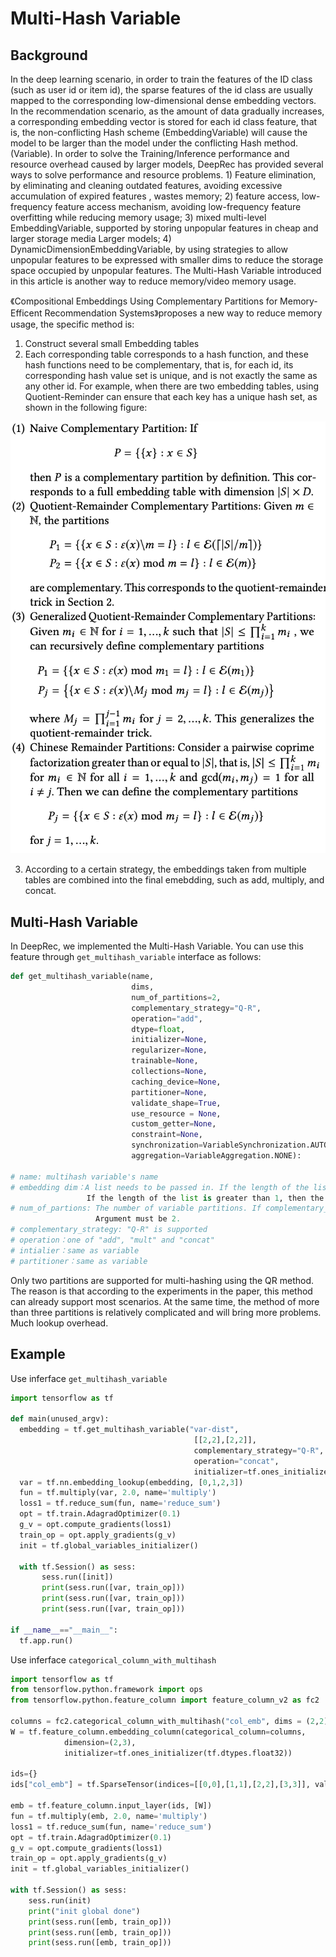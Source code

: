 # Multi-Hash Variable

## Background

In the deep learning scenario, in order to train the features of the ID class (such as user id or item id), the sparse features of the id class are usually mapped to the corresponding low-dimensional dense embedding vectors. In the recommendation scenario, as the amount of data gradually increases, a corresponding embedding vector is stored for each id class feature, that is, the non-conflicting Hash scheme (EmbeddingVariable) will cause the model to be larger than the model under the conflicting Hash method. (Variable). In order to solve the Training/Inference performance and resource overhead caused by larger models, DeepRec has provided several ways to solve performance and resource problems. 1) Feature elimination, by eliminating and cleaning outdated features, avoiding excessive accumulation of expired features , wastes memory; 2) feature access, low-frequency feature access mechanism, avoiding low-frequency feature overfitting while reducing memory usage; 3) mixed multi-level EmbeddingVariable, supported by storing unpopular features in cheap and larger storage media Larger models; 4) DynamicDimensionEmbeddingVariable, by using strategies to allow unpopular features to be expressed with smaller dims to reduce the storage space occupied by unpopular features. The Multi-Hash Variable introduced in this article is another way to reduce memory/video memory usage.​

《Compositional Embeddings Using Complementary Partitions for Memory-Efficent Recommendation Systems》proposes a new way to reduce memory usage, the specific method is:

1. Construct several small Embedding tables
2. Each corresponding table corresponds to a hash function, and these hash functions need to be complementary, that is, for each id, its corresponding hash value set is unique, and is not exactly the same as any other id. For example, when there are two embedding tables, using Quotient-Reminder can ensure that each key has a unique hash set, as shown in the following figure:

![img_1.png](Multi-Hash-Variable/img_1.png)

3. According to a certain strategy, the embeddings taken from multiple tables are combined into the final emebdding, such as add, multiply, and concat.

## Multi-Hash Variable

In DeepRec, we implemented the Multi-Hash Variable. You can use this feature through `get_multihash_variable` interface as follows:

```python
def get_multihash_variable(name,
                           dims,
                           num_of_partitions=2,
                           complementary_strategy="Q-R",
                           operation="add",
                           dtype=float,
                           initializer=None,
                           regularizer=None,
                           trainable=None,
                           collections=None,
                           caching_device=None,
                           partitioner=None,
                           validate_shape=True,
                           use_resource = None,
                           custom_getter=None,
                           constraint=None,
                           synchronization=VariableSynchronization.AUTO,
                           aggregation=VariableAggregation.NONE):

# name: multihash variable's name
# embedding dim：A list needs to be passed in. If the length of the list is 1, the operation must be selected from add or mult;
                 If the length of the list is greater than 1, then the operation must choose concat, and the total length of the elements in the list must be equal to embedding_dim
# num_of_partions: The number of variable partitions. If complementary_strategy is "Q-R", then the
                   Argument must be 2.
# complementary_strategy: "Q-R" is supported
# operation：one of "add", "mult" and "concat"
# intialier：same as variable
# partitioner：same as variable
```

Only two partitions are supported for multi-hashing using the QR method. The reason is that according to the experiments in the paper, this method can already support most scenarios. At the same time, the method of more than three partitions is relatively complicated and will bring more problems. Much lookup overhead.​

## Example

Use inferface `get_multihash_variable`

```python
import tensorflow as tf

def main(unused_argv):
  embedding = tf.get_multihash_variable("var-dist",
                                         [[2,2],[2,2]],
                                         complementary_strategy="Q-R",
                                         operation="concat",
                                         initializer=tf.ones_initializer)
  var = tf.nn.embedding_lookup(embedding, [0,1,2,3])
  fun = tf.multiply(var, 2.0, name='multiply')
  loss1 = tf.reduce_sum(fun, name='reduce_sum')
  opt = tf.train.AdagradOptimizer(0.1)
  g_v = opt.compute_gradients(loss1)
  train_op = opt.apply_gradients(g_v)
  init = tf.global_variables_initializer()

  with tf.Session() as sess:
       sess.run([init])
       print(sess.run([var, train_op]))
       print(sess.run([var, train_op]))
       print(sess.run([var, train_op]))

if __name__=="__main__":
  tf.app.run()
```

Use inferface `categorical_column_with_multihash`

```python
import tensorflow as tf
from tensorflow.python.framework import ops
from tensorflow.python.feature_column import feature_column_v2 as fc2

columns = fc2.categorical_column_with_multihash("col_emb", dims = (2,2))
W = tf.feature_column.embedding_column(categorical_column=columns,
            dimension=(2,3),
            initializer=tf.ones_initializer(tf.dtypes.float32))

ids={}
ids["col_emb"] = tf.SparseTensor(indices=[[0,0],[1,1],[2,2],[3,3]], values=tf.cast([0,1,2,3], tf.dtypes.int64), dense_shape=[4, 4])

emb = tf.feature_column.input_layer(ids, [W])
fun = tf.multiply(emb, 2.0, name='multiply')
loss1 = tf.reduce_sum(fun, name='reduce_sum')
opt = tf.train.AdagradOptimizer(0.1)
g_v = opt.compute_gradients(loss1)
train_op = opt.apply_gradients(g_v)
init = tf.global_variables_initializer()

with tf.Session() as sess:
    sess.run(init)
    print("init global done")
    print(sess.run([emb, train_op]))
    print(sess.run([emb, train_op]))
    print(sess.run([emb, train_op]))
```
